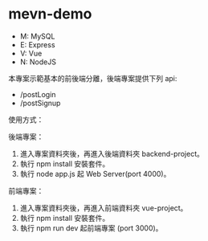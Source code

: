 # mevn-demo

- M: MySQL
- E: Express
- V: Vue
- N: NodeJS

本專案示範基本的前後端分離，後端專案提供下列 api:
- /postLogin
- /postSignup

使用方式：

後端專案：
1. 進入專案資料夾後，再進入後端資料夾 backend-project。
2. 執行 npm install 安裝套件。
3. 執行 node app.js 起 Web Server(port 4000)。

前端專案：
1. 進入專案資料夾後，再進入前端資料夾 vue-project。
2. 執行 npm install 安裝套件。
3. 執行 npm run dev 起前端專案 (port 3000)。
